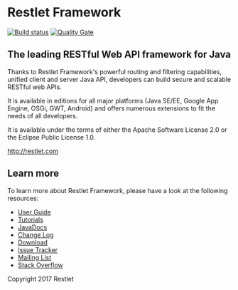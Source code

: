 # Restlet Framework


[![Build status](https://travis-ci.org/restlet/restlet-framework-java.svg?branch=2.4)](https://travis-ci.org/restlet/restlet-framework-java) [![Quality Gate](https://nemo.sonarqube.org/api/badges/gate?key=restlet-framework-java)](https://nemo.sonarqube.org/dashboard/index/restlet-framework-java)

## The leading RESTful Web API framework for Java

Thanks to Restlet Framework's powerful routing and filtering capabilities, unified client and server Java API, developers can build secure and scalable RESTful web APIs.

It is available in editions for all major platforms (Java SE/EE, Google App Engine, OSGi, GWT, Android) and offers numerous extensions to fit the needs of all developers.

It is available under the terms of either the Apache Software License 2.0 or the Eclipse Public License 1.0.

http://restlet.com

## Learn more

To learn more about Restlet Framework, please have a look at the following resources:

* [User Guide](https://restlet.com/open-source/documentation/user-guide/2.4)
* [Tutorials](https://restlet.com/open-source/documentation/tutorials/2.4)
* [JavaDocs](https://restlet.com/open-source/documentation/javadocs/2.4)
* [Change Log](https://restlet.com/open-source/documentation/2.4/changelog)
* [Download](https://restlet.com/open-source/downloads/current/)
* [Issue Tracker](https://github.com/restlet/restlet-framework-java/issues)
* [Mailing List](https://groups.google.com/a/restlet.org/forum/#!forum/framework-discuss)
* [Stack Overflow](http://stackoverflow.com/questions/tagged/restlet)

Copyright 2017 Restlet

